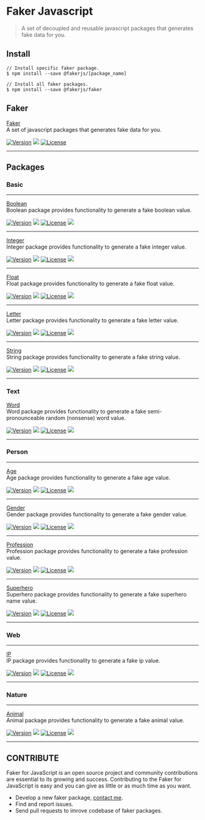 # Faker Javascript
> A set of decoupled and reusable javascript packages that generates fake data for you.

## Install

```
// Install specific faker package.
$ npm install --save @fakerjs/[package_name]

// Install all faker packages.
$ npm install --save @fakerjs/faker
```

## Faker

[Faker](https://github.com/faker-javascript/faker)  
A set of javascript packages that generates fake data for you.
 
<a href="https://github.com/faker-javascript/faker/releases"><img alt="Version" src="https://img.shields.io/github/release/faker-javascript/faker.svg?label=version&color=green"></a> <img src="https://img.shields.io/npm/dt/@fakerjs/faker"> <a href="https://github.com/faker-javascript/faker"><img src="https://img.shields.io/badge/license-MIT-blue.svg?color=green" alt="License"></a><hr>


## Packages

### Basic
<hr>

[Boolean](https://github.com/faker-javascript/boolean)  
Boolean package provides functionality to generate a fake boolean value. 
 
<a href="https://github.com/faker-javascript/boolean/releases"><img alt="Version" src="https://img.shields.io/github/release/faker-javascript/boolean.svg?label=version&color=green"></a> <img src="https://img.shields.io/npm/dt/@fakerjs/boolean"> <a href="https://github.com/faker-javascript/boolean"><img src="https://img.shields.io/badge/license-MIT-blue.svg?color=green" alt="License"></a> <img src="https://github.com/faker-javascript/boolean/actions/workflows/tests.yml/badge.svg"><hr>

[Integer](https://github.com/faker-javascript/integer)  
Integer package provides functionality to generate a fake integer value. 
 
<a href="https://github.com/faker-javascript/integer/releases"><img alt="Version" src="https://img.shields.io/github/release/faker-javascript/integer.svg?label=version&color=green"></a> <img src="https://img.shields.io/npm/dt/@fakerjs/integer"> <a href="https://github.com/faker-javascript/integer"><img src="https://img.shields.io/badge/license-MIT-blue.svg?color=green" alt="License"></a> <img src="https://github.com/faker-javascript/integer/actions/workflows/tests.yml/badge.svg"><hr>

[Float](https://github.com/faker-javascript/float)  
Float package provides functionality to generate a fake float value. 
 
<a href="https://github.com/faker-javascript/float/releases"><img alt="Version" src="https://img.shields.io/github/release/faker-javascript/float.svg?label=version&color=green"></a> <img src="https://img.shields.io/npm/dt/@fakerjs/float"> <a href="https://github.com/faker-javascript/float"><img src="https://img.shields.io/badge/license-MIT-blue.svg?color=green" alt="License"></a> <img src="https://github.com/faker-javascript/float/actions/workflows/tests.yml/badge.svg"><hr>

[Letter](https://github.com/faker-javascript/letter)  
Letter package provides functionality to generate a fake letter value. 
 
<a href="https://github.com/faker-javascript/letter/releases"><img alt="Version" src="https://img.shields.io/github/release/faker-javascript/letter.svg?label=version&color=green"></a> <img src="https://img.shields.io/npm/dt/@fakerjs/letter"> <a href="https://github.com/faker-javascript/letter"><img src="https://img.shields.io/badge/license-MIT-blue.svg?color=green" alt="License"></a> <img src="https://github.com/faker-javascript/letter/actions/workflows/tests.yml/badge.svg"><hr>

[String](https://github.com/faker-javascript/string)  
String package provides functionality to generate a fake string value. 
 
<a href="https://github.com/faker-javascript/string/releases"><img alt="Version" src="https://img.shields.io/github/release/faker-javascript/string.svg?label=version&color=green"></a> <img src="https://img.shields.io/npm/dt/@fakerjs/string"> <a href="https://github.com/faker-javascript/string"><img src="https://img.shields.io/badge/license-MIT-blue.svg?color=green" alt="License"></a> <img src="https://github.com/faker-javascript/string/actions/workflows/tests.yml/badge.svg"><hr>

### Text

[Word](https://github.com/faker-javascript/word)  
Word package provides functionality to generate a fake semi-pronounceable random (nonsense) word value.
 
<a href="https://github.com/faker-javascript/word/releases"><img alt="Version" src="https://img.shields.io/github/release/faker-javascript/word.svg?label=version&color=green"></a> <img src="https://img.shields.io/npm/dt/@fakerjs/word"> <a href="https://github.com/faker-javascript/word"><img src="https://img.shields.io/badge/license-MIT-blue.svg?color=green" alt="License"></a> <img src="https://github.com/faker-javascript/string/actions/workflows/tests.yml/badge.svg"><hr>


### Person
<hr>

[Age](https://github.com/faker-javascript/age)  
Age package provides functionality to generate a fake age value. 
 
<a href="https://github.com/faker-javascript/age/releases"><img alt="Version" src="https://img.shields.io/github/release/faker-javascript/age.svg?label=version&color=green"></a> <img src="https://img.shields.io/npm/dt/@fakerjs/age"> <a href="https://github.com/faker-javascript/age"><img src="https://img.shields.io/badge/license-MIT-blue.svg?color=green" alt="License"></a> <img src="https://github.com/faker-javascript/age/actions/workflows/tests.yml/badge.svg"><hr>

[Gender](https://github.com/faker-javascript/gender)  
Gender package provides functionality to generate a fake gender value. 
 
<a href="https://github.com/faker-javascript/gender/releases"><img alt="Version" src="https://img.shields.io/github/release/faker-javascript/gender.svg?label=version&color=green"></a> <img src="https://img.shields.io/npm/dt/@fakerjs/gender"> <a href="https://github.com/faker-javascript/gender"><img src="https://img.shields.io/badge/license-MIT-blue.svg?color=green" alt="License"></a> <img src="https://github.com/faker-javascript/gender/actions/workflows/tests.yml/badge.svg"><hr>

[Profession](https://github.com/faker-javascript/profession)  
Profession package provides functionality to generate a fake profession value. 
 
<a href="https://github.com/faker-javascript/profession/releases"><img alt="Version" src="https://img.shields.io/github/release/faker-javascript/profession.svg?label=version&color=green"></a> <img src="https://img.shields.io/npm/dt/@fakerjs/profession"> <a href="https://github.com/faker-javascript/profession"><img src="https://img.shields.io/badge/license-MIT-blue.svg?color=green" alt="License"></a> <img src="https://github.com/faker-javascript/profession/actions/workflows/tests.yml/badge.svg"><hr>

[Superhero](https://github.com/faker-javascript/superhero)  
Superhero package provides functionality to generate a fake superhero name value. 
 
<a href="https://github.com/faker-javascript/superhero/releases"><img alt="Version" src="https://img.shields.io/github/release/faker-javascript/superhero.svg?label=version&color=green"></a> <img src="https://img.shields.io/npm/dt/@fakerjs/superhero"> <a href="https://github.com/faker-javascript/superhero"><img src="https://img.shields.io/badge/license-MIT-blue.svg?color=green" alt="License"></a> <img src="https://github.com/faker-javascript/superhero/actions/workflows/tests.yml/badge.svg"><hr>

### Web
<hr>

[IP](https://github.com/faker-javascript/ip)  
IP package provides functionality to generate a fake ip value. 
 
<a href="https://github.com/faker-javascript/ip/releases"><img alt="Version" src="https://img.shields.io/github/release/faker-javascript/ip.svg?label=version&color=green"></a> <img src="https://img.shields.io/npm/dt/@fakerjs/ip"> <a href="https://github.com/faker-javascript/ip"><img src="https://img.shields.io/badge/license-MIT-blue.svg?color=green" alt="License"></a> <img src="https://github.com/faker-javascript/ip/actions/workflows/tests.yml/badge.svg"><hr>

### Nature
<hr>

[Animal](https://github.com/faker-javascript/animal)  
Animal package provides functionality to generate a fake animal value. 
 
<a href="https://github.com/faker-javascript/animal/releases"><img alt="Version" src="https://img.shields.io/github/release/faker-javascript/animal.svg?label=version&color=green"></a> <img src="https://img.shields.io/npm/dt/@fakerjs/animal"> <a href="https://github.com/faker-javascript/animal"><img src="https://img.shields.io/badge/license-MIT-blue.svg?color=green" alt="License"></a> <img src="https://github.com/faker-javascript/animal/actions/workflows/tests.yml/badge.svg"><hr>

## CONTRIBUTE
Faker for JavaScript is an open source project and community contributions are essential to its growing and success. Contributing to the Faker for JavaScript is easy and you can give as little or as much time as you want.

* Develop a new faker package, [contact me](https://twitter.com/AwilumIT).
* Find and report issues.
* Send pull requests to imrove codebase of faker packages.
